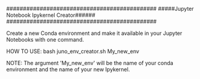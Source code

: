 #############################################
#####Jupyter Notebook Ipykernel Creator######
#############################################

Create a new Conda environment and make it available in your Jupyter Notebooks with one command.

HOW TO USE:
bash juno_env_creator.sh My_new_env

NOTE:
The argument 'My_new_env' will be the name of your conda environment and
the name of your new Ipykernel.
